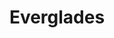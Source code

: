 ---
unit_code: "EVER"
unit_name: "Everglades NP"
unit_type: "National Park"
nps_region: "Southeast"
scalerank: 4
note: "null"
name: "Everglades"
featureclass: "National Park Service"
geojson: >-
  {"type":"Feature","properties":{},"geometry":{"type":"Polygon","coordinates":[[[-81.473876953125,25.840413411458343],[-81.47953287760417,25.84757486979167],[-81.48518880208334,25.847981770833343],[-81.470703125,25.8697509765625],[-81.46512858072917,25.86564127604167],[-81.4580078125,25.850423177083343],[-81.4560546875,25.84183756510417],[-81.453369140625,25.8388671875],[-81.45048014322917,25.83231608072917],[-81.453369140625,25.82548014322917],[-81.45963541666667,25.82279459635417],[-81.46695963541667,25.829345703125],[-81.4710693359375,25.835286458333343],[-81.473876953125,25.840413411458343]]]}}
number: 90
title: "Everglades"
---